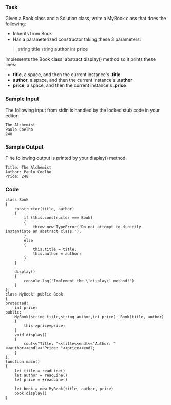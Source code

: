 ### Task
Given a Book class and a Solution class, write a MyBook class that does the following:

* Inherits from Book
* Has a parameterized constructor taking these 3 parameters:
> string **title**
> string **author**
> int **price**

Implements the Book class' abstract display() method so it prints these  lines:
* **title**, a space, and then the current instance's .**title**
* **author**, a space, and then the current instance's .**author**
* **price**, a space, and then the current instance's .**price**

### Sample Input

The following input from stdin is handled by the locked stub code in your editor:
```
The Alchemist
Paulo Coelho
248
```
### Sample Output
T
he following output is printed by your display() method:
```
Title: The Alchemist
Author: Paulo Coelho
Price: 248
```
### Code
```
class Book 
{
    constructor(title, author)
    {
        if (this.constructor === Book)
        {
            throw new TypeError('Do not attempt to directly instantiate an abstract class.'); 
        }
        else 
        {
            this.title = title;
            this.author = author;
        }
    }
    
    display()
    {
        console.log('Implement the \'display\' method!')
    }
};
class MyBook: public Book
{
protected:
    int price;   
public:
    MyBook(string title,string author,int price): Book(title, author)
    {
        this->price=price;
    }
    void display()
    {
        cout<<"Title: "<<title<<endl<<"Author: "<<author<<endl<<"Price: "<<price<<endl;
    }
};
function main()
{
    let title = readLine()
    let author = readLine()
    let price = +readLine()

    let book = new MyBook(title, author, price)
    book.display()
}

```
